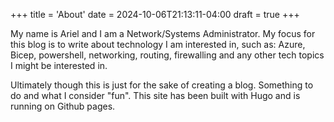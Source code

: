 +++
title = 'About'
date = 2024-10-06T21:13:11-04:00
draft = true
+++

My name is Ariel and I am a Network/Systems Administrator. My focus for this blog is to write about technology I am interested in, such as: Azure, Bicep, powershell, networking, routing, firewalling and any other tech topics I might be interested in.

Ultimately though this is just for the sake of creating a blog. Something to do and what I consider "fun".  This site has been built with Hugo and is running on Github pages.